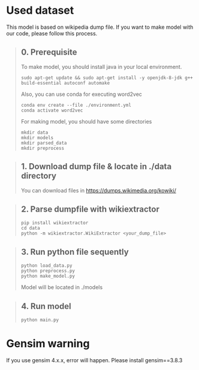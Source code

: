 # Used dataset
This model is based on wikipedia dump file. If you want to make model with our code, please follow this process.

> ## 0. Prerequisite
> To make model, you should install java in your local environment.
> ```
> sudo apt-get update && sudo apt-get install -y openjdk-8-jdk g++ build-essential autoconf automake
> ```
> Also, you can use conda for executing word2vec
> ```
> conda env create --file ./environment.yml
> conda activate word2vec
> ```
> For making model, you should have some directories
> ```
> mkdir data
> mkdir models
> mkdir parsed_data
> mkdir preprocess
> ```
   
> ## 1. Download dump file & locate in ./data directory
> You can download files in https://dumps.wikimedia.org/kowiki/
   
> ## 2. Parse dumpfile with wikiextractor
> ```
> pip install wikiextractor
> cd data
> python -m wikiextractor.WikiExtractor <your_dump_file>
> ```
   
> ## 3. Run python file sequently
> ```
> python load_data.py
> python preprocess.py
> python make_model.py
> ```
> Model will be located in ./models

> ## 4. Run model
> ```
> python main.py
> ```


# Gensim warning
If you use gensim 4.x.x, error will happen. Please install gensim==3.8.3
